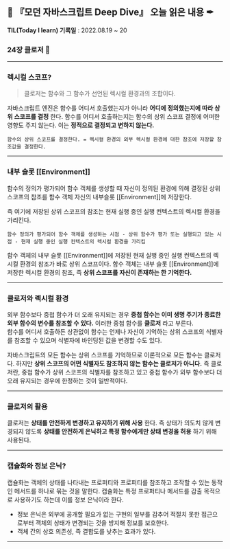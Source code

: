 ## 📕 『모던 자바스크립트 Deep Dive』 오늘 읽은 내용 ✒

**TIL(Today I learn) 기록일** : 2022.08.19 ~ 20

### 24장 클로저 📑
---
### 렉시컬 스코프?
> 클로저는 함수와 그 함수가 선언된 렉시컬 환경과의 조합이다.

자바스크립트 엔진은 함수를 어디서 호출했는지가 아니라 __어디에 정의했는지에 따라 상위 스코프를 결정__ 한다. 함수를 어디서 호출하는지는 함수의 상위 스코프 결정에 어떠한 영향도 주지 않는다. 이는 __정적으로 결정되고 변하지 않는다.__

```
함수의 상위 스코프를 결정한다. = 렉시컬 환경의 외부 렉시컬 환경에 대한 참조에 저장할 참조값을 결정한다.
```

---
### 내부 슬롯 [[Environment]]
함수의 정의가 평가되어 함수 객체를 생성할 때 자신이 정의된 환경에 의해 결정된 상위 스코프의 참조를 함수 객체 자신의 내부슬롯 [[Environment]]에 저장한다. 

즉 여기에 저장된 상위 스코프의 참조는 현재 실행 중인 실행 컨텍스트의 렉시컬 환경을 가리킨다.<br>
```
함수 정의가 평가되어 함수 객체를 생성하는 시점 - 상위 함수가 평가 또는 실행되고 있는 시점 - 현재 실행 중인 실행 컨텍스트의 렉시컬 환경을 가리킴
```

함수 객체의 내부 슬롯 [[Environment]]에 저장된 현재 실행 중인 실행 컨텍스트의 렉시컬 환경의 참조가 바로 상위 스코프이다. 함수 객체는 내부 슬롯 [[Environment]]에 저장한 렉시컬 환경의 참조, 즉 __상위 스코프를 자신이 존재하는 한 기억한다.__

---
### 클로저와 렉시컬 환경
외부 함수보다 중첩 함수가 더 오래 유지되는 경우 __중첩 함수는 이미 생명 주기가 종료한 외부 함수의 변수를 참조할 수 있다.__ 이러한 중첩 함수를 __클로저__ 라고 부른다. <br>
함수를 어디서 호출하든 상관없이 함수는 언제나 자신이 기억하는 상위 스코프의 식별자를 참조할 수 있으며 식별자에 바인딩된 값을 변경할 수도 있다.

자바스크립트의 모든 함수는 상위 스코프를 기억하므로 이론적으로 모든 함수는 클로저다. 하지만 __상위 스코프의 어떤 식별자도 참조하지 않는 함수는 클로저가 아니다.__
즉 클로저란, 중첩 함수가 상위 스코프의 식별자를 참조하고 있고 중첩 함수가 외부 함수보다 더 오래 유지되는 경우에 한정하는 것이 일반적이다.

---
### 클로저의 활용
클로저는 __상태를 안전하게 변경하고 유지하기 위해 사용__ 한다. 즉 상태가 의도치 않게 변경되지 않도록 __상태를 안전하게 은닉하고 특정 함수에게만 상태 변경을 허용__ 하기 위해 사용된다. 

---
### 캡슐화와 정보 은닉?
캡슐화는 객체의 상태를 나타내는 프로퍼티와 프로퍼티를 참조하고 조작할 수 있는 동작인 메서드를 하나로 묶는 것을 말한다.
캡슐화는 특정 프로퍼티나 메서드를 감출 목적으로 사용하기도 하는데 이를 정보 은닉이라 한다.
- 정보 은닉은 외부에 공개할 필요가 없는 구현의 일부를 감추어 적절치 못한 접근으로부터 객체의 상태가 변경되는 것을 방지해 정보를 보호한다.
- 객체 간의 상호 의존성, 즉 결합도를 낮추는 효과가 있다.

----